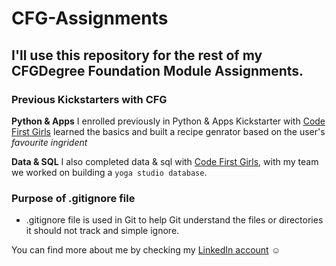 # CFG-Assignments
## I'll use this repository  for the rest of my CFGDegree Foundation Module Assignments.

### Previous Kickstarters with CFG
**Python & Apps**
I enrolled previously in Python & Apps Kickstarter with <ins>Code First Girls</ins> learned the basics and built a recipe genrator based on the user's _favourite ingrident_

**Data & SQL**
I also completed data & sql with <ins>Code First Girls</ins>, with my team we worked on building a `yoga studio database`.

### Purpose of .gitignore file
- .gitignore file is used in Git to help Git understand the files or directories it should not track and simple ignore.


You can find more about me by checking my [LinkedIn account](https://www.linkedin.com/in/nadahkhas/) :relaxed:
